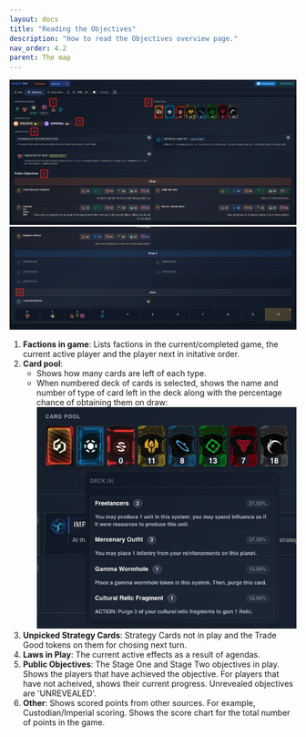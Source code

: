 ```yaml
---
layout: docs
title: "Reading the Objectives"
description: "How to read the Objectives overview page."
nav_order: 4.2
parent: The map
---
```


![](/assets/images/the-map/1a-reading-the-objectives.png)
![](/assets/images/the-map/1b-reading-the-objectives.png)

1. **Factions in game**: Lists factions in the current/completed game, the current active player and the player next in initative order.
2. **Card pool**: 
    * Shows how many cards are left of each type. 
    * When numbered deck of cards is selected, shows the name and number of type of card left in the deck along with the percentage chance of obtaining them on draw:
    ![](/assets/images/the-map/2-reading-the-objectives.png)
3. **Unpicked Strategy Cards**: Strategy Cards not in play and the Trade Good tokens on them for chosing next turn.
4. **Laws in Play**: The current active effects as a result of agendas.
5. **Public Objectives**: The Stage One and Stage Two objectives in play. Shows the players that have achieved the objective. For players that have not acheived, shows their current progress. Unrevealed objectives are 'UNREVEALED'.
6. **Other**: Shows scored points from other sources. For example, Custodian/Imperial scoring. Shows the score chart for the total number of points in the game.